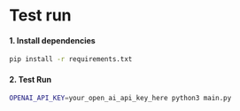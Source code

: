 # Test run


#### 1. Install dependencies
```bash
pip install -r requirements.txt
```

#### 2. Test Run
```bash
OPENAI_API_KEY=your_open_ai_api_key_here python3 main.py
```
